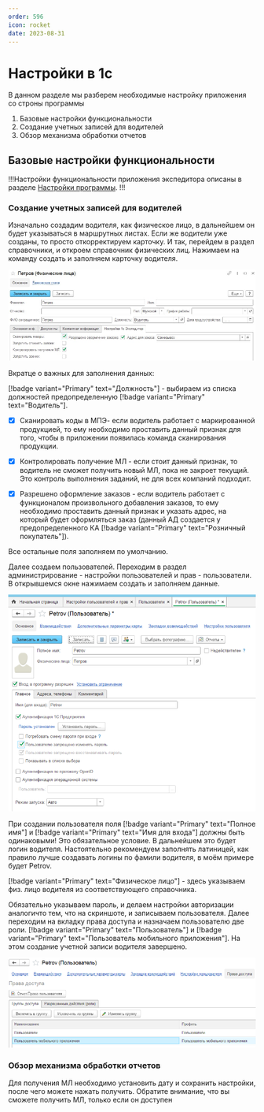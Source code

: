 ```yaml
---
order: 596
icon: rocket
date: 2023-08-31 
---
```


# Настройки в 1с
В данном разделе мы разберем необходимые настройку приложения со строны программы 
1. Базовые настройки функциональности
2. Создание учетных записей для водителей
3. Обзор механизма обработки отчетов

## Базовые настройки функциональности

!!!Настройки функциональности приложения экспедитора описаны в разделе [Настройки программы](/1-руководство-администратора/настройки-программы/7-экспедитор/).
!!!

### Создание учетных записей для водителей

Изначально создадим водителя, как физическое лицо, в дальнейшем он будет указываться в маршрутных листах. Если же водители уже созданы, то просто откорректируем карточку. И так, перейдем в раздел справочники, и откроем справочник физических лиц. Нажимаем на команду создать и заполняем карточку водителя. 

![Форма создания пользователей](/images/Создание_Пользователя_2.jpg)

Вкратце о важных для заполнения данных:

[!badge variant="Primary" text="Должность"] - выбираем из списка должностей предопределенную [!badge variant="Primary" text="Водитель"].

- [x] Сканировать коды в МПЭ- если водитель работает с маркированной продукцией, то ему необходимо проставить данный признак для того, чтобы в приложении появилась команда сканирования продукции.

- [x] Контролировать получение МЛ - если стоит данный признак, то водитель не сможет получить новый МЛ, пока не закроет текущий. Это контроль выполнения заданий, не для всех компаний подходит.

- [x] Разрешено оформление заказов - если водитель работает с функционалом произвольного добавления заказов, то ему необходимо проставить данный признак и указать адрес, на который будет оформляться заказ (данный АД создается у предопределенного КА [!badge variant="Primary" text="Розничный покупатель"]).

Все остальные поля заполняем по умолчанию.

Далее создаем пользователей. Переходим в раздел администрирование - настройки пользователей и прав - пользователи. В открывшемся окне нажимаем создать и заполняем данные. 

![Форма создания пользователей](/images/Создание_Пользователя_1.png)

При создании пользователя поля [!badge variant="Primary" text="Полное имя"] и [!badge variant="Primary" text="Имя для входа"] должны быть одинаковыми! Это обязательное условие. 
В дальнейшем это будет логин водителя. Настоятельно рекомендуем заполнять латиницей, как правило лучше создавать логины по фамили водителя, в моём примере будет Petrov. 

[!badge variant="Primary" text="Физическое лицо"] - здесь указываем физ. лицо водителя из соответствующего справочника. 

Обязательно указываем пароль, и делаем настройки авторизации аналогичто тем, что на скриншоте, и записываем пользователя. Далее переходим на вкладку права доступа и назначаем пользователю две роли. [!badge variant="Primary" text="Пользователь"] и [!badge variant="Primary" text="Пользователь мобильного приложения"]. На этом создание учетной записи водителя завершено. 

![Права пользователя](/images/Создание_Пользователя_3.png)

### Обзор механизма обработки отчетов

Для получения МЛ необходимо установить дату и сохранить настройки, после чего можете нажать получить. 
Обратите внимание, что вы сможете получить МЛ, только если он доступен
